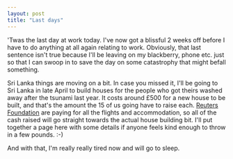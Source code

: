 ```yaml
---
layout: post
title: "Last days"
---
```

'Twas the last day at work today. I've now got a blissful 2 weeks off before I
have to do anything at all again relating to work. Obviously, that last
sentence isn't true because I'll be leaving on my blackberry, phone etc. just
so that I can swoop in to save the day on some catastrophy that might befall
something.

Sri Lanka things are moving on a bit. In case you missed it, I'll be going to
Sri Lanka in late April to build houses for the people who got theirs washed
away after the tsunami last year. It costs around £500 for a new house to be
built, and that's the amount the 15 of us going have to raise each. [Reuters
Foundation][1] are paying for all the flights and accommodation, so all of the
cash raised will go straight towards the actual house building bit. I'll put
together a page here with some details if anyone feels kind enough to throw in
a few pounds. :-)

And with that, I'm really really tired now and will go to sleep.

   [1]: http://www.foundation.reuters.com/

